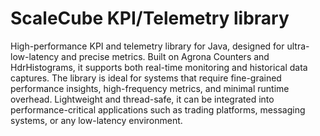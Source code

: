 # ScaleCube KPI/Telemetry library

High-performance KPI and telemetry library for Java, designed for ultra-low-latency and precise
metrics. Built on Agrona Counters and HdrHistograms, it supports both real-time monitoring and
historical data captures. The library is ideal for systems that require fine-grained performance
insights, high-frequency metrics, and minimal runtime overhead. Lightweight and thread-safe, it can
be integrated into performance-critical applications such as trading platforms, messaging systems,
or any low-latency environment.
